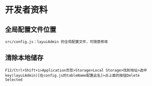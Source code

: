 # 开发者资料

## 全局配置文件位置
    src/config.js：layuiAdmin 的全局配置文件，可随意修改

## 清除本地储存
    F12/Ctrl+Shift+i>Application页签>Storage>Local Storage>找到地址>选中key(layuiAdmin)[在config.js的tableName配置此名]>点上面的按钮Delete Selected